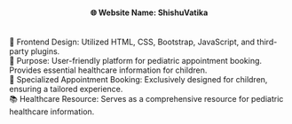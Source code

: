 <center> <h4>🌐 Website Name: ShishuVatika  </h4></center><br/>
🎨 Frontend Design: 
Utilized HTML, CSS, Bootstrap, JavaScript, and third-party plugins.<br/>
🏥 Purpose:
User-friendly platform for pediatric appointment booking.
Provides essential healthcare information for children.<br/>
📅 Specialized Appointment Booking:
Exclusively designed for children, ensuring a tailored experience.<br/>
📚 Healthcare Resource:
Serves as a comprehensive resource for pediatric healthcare information.<br/>
